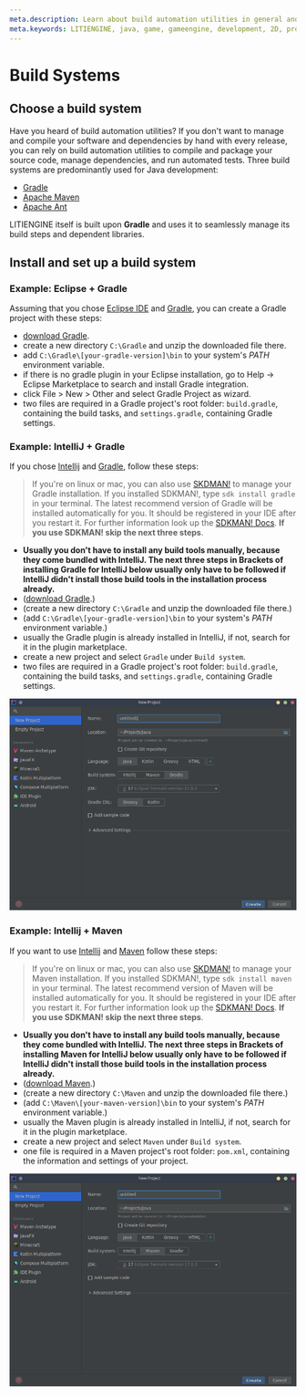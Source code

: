 ```yaml
---
meta.description: Learn about build automation utilities in general and how to set up the most common build tools for Java development.
meta.keywords: LITIENGINE, java, game, gameengine, development, 2D, programming, build, gradle, maven, ant
---
```


# Build Systems
## Choose a build system

Have you heard of build automation utilities? If you don't want to manage and compile your software and dependencies by hand with every release, you can rely on build automation utilities to compile and package your source code, manage dependencies, and run automated tests.
Three build systems are predominantly used for Java development:
* [Gradle](https://gradle.org/)
* [Apache Maven](https://maven.apache.org/)
* [Apache Ant](https://ant.apache.org/) 

LITIENGINE itself is built upon **Gradle** and uses it to seamlessly manage its build steps and dependent libraries.

## Install and set up a build system

### Example: Eclipse + Gradle
Assuming that you chose [Eclipse IDE](https://www.eclipse.org/downloads/packages/release/kepler/sr1/eclipse-ide-java-developers) and [Gradle](https://gradle.org/), you can create a Gradle project with these steps:
* [download Gradle](https://gradle.org/install/).
* create a new directory `C:\Gradle` and unzip the downloaded file there. 
* add `C:\Gradle\[your-gradle-version]\bin` to your system's *PATH* environment variable.
* if there is no gradle plugin in your Eclipse installation, go to Help -> Eclipse Marketplace to search and install Gradle integration.
* click File > New > Other and select Gradle Project as wizard.
* two files are required in a Gradle project's root folder: `build.gradle`, containing the build tasks, and `settings.gradle`, containing Gradle settings.

### Example: IntelliJ + Gradle
If you chose [Intellij](https://www.jetbrains.com/idea/) and [Gradle](https://gradle.org/), follow these steps:
> If you're on linux or mac, you can also use [SKDMAN!](https://sdkman.io/) to manage your Gradle installation. If you installed SDKMAN!, type `sdk install gradle` in your terminal. The latest recommend version of Gradle will be installed automatically for you. It should be registered in your IDE after you restart it. For further information look up the [SDKMAN! Docs](https://sdkman.io/usage). **If you use SDKMAN! skip the next three steps**.
* **Usually you don't have to install any build tools manually, because they come bundled with IntelliJ. The next three steps in Brackets of installing Gradle for IntelliJ below usually only have to be followed if IntelliJ didn't install those build tools in the installation process already.**
* \([download Gradle](https://gradle.org/install/).\)
* \(create a new directory `C:\Gradle` and unzip the downloaded file there.\)
* \(add `C:\Gradle\[your-gradle-version]\bin` to your system's *PATH* environment variable.\)
* usually the Gradle plugin is already installed in IntelliJ, if not, search for it in the plugin marketplace.
* create a new project and select `Gradle` under `Build system`.
* two files are required in a Gradle project's root folder: `build.gradle`, containing the build tasks, and `settings.gradle`, containing Gradle settings.

![intellij_gradle](/getting-started/img/intellij_gradle.png)

### Example: Intellij + Maven
If you want to use [Intellij](https://www.jetbrains.com/idea/) and [Maven](https://maven.apache.org/) follow these steps:
> If you're on linux or mac, you can also use [SKDMAN!](https://sdkman.io/) to manage your Maven installation. If you installed SDKMAN!, type `sdk install maven` in your terminal. The latest recommend version of Maven will be installed automatically for you. It should be registered in your IDE after you restart it. For further information look up the [SDKMAN! Docs](https://sdkman.io/usage). **If you use SDKMAN! skip the next three steps**.
* **Usually you don't have to install any build tools manually, because they come bundled with IntelliJ. The next three steps in Brackets of installing Maven for IntelliJ below usually only have to be followed if IntelliJ didn't install those build tools in the installation process already.**
* \([download Maven](https://maven.apache.org/).\)
* \(create a new directory `C:\Maven` and unzip the downloaded file there.\)
* \(add `C:\Maven\[your-maven-version]\bin` to your system's *PATH* environment variable.\)
* usually the Maven plugin is already installed in IntelliJ, if not, search for it in the plugin marketplace.
* create a new project and select `Maven` under `Build system`.
* one file is required in a Maven project's root folder: `pom.xml`, containing the information and settings of your project.

![intellij_maven](/getting-started/img/intellij_maven.png)
